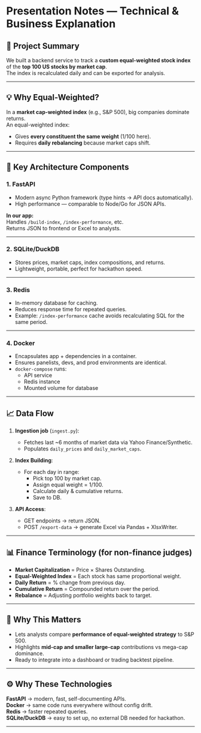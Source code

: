 # Presentation Notes — Technical & Business Explanation

## 📌 Project Summary
We built a backend service to track a **custom equal-weighted stock index** of the **top 100 US stocks by market cap**.  
The index is recalculated daily and can be exported for analysis.

---

## 💡 Why Equal-Weighted?
In a **market cap-weighted index** (e.g., S&P 500), big companies dominate returns.  
An equal-weighted index:
- Gives **every constituent the same weight** (1/100 here).
- Requires **daily rebalancing** because market caps shift.

---

## 🔹 Key Architecture Components

### 1. **FastAPI**
- Modern async Python framework (type hints → API docs automatically).
- High performance — comparable to Node/Go for JSON APIs.

**In our app:**  
Handles `/build-index`, `/index-performance`, etc.  
Returns JSON to frontend or Excel to analysts.

---

### 2. **SQLite/DuckDB**
- Stores prices, market caps, index compositions, and returns.
- Lightweight, portable, perfect for hackathon speed.

---

### 3. **Redis**
- In-memory database for caching.
- Reduces response time for repeated queries.
- Example: `/index-performance` cache avoids recalculating SQL for the same period.

---

### 4. **Docker**
- Encapsulates app + dependencies in a container.
- Ensures panelists, devs, and prod environments are identical.
- `docker-compose` runs:
  - API service
  - Redis instance
  - Mounted volume for database

---

## 📈 Data Flow

1. **Ingestion job** (`ingest.py`):
   - Fetches last ~6 months of market data via Yahoo Finance/Synthetic.
   - Populates `daily_prices` and `daily_market_caps`.

2. **Index Building**:
   - For each day in range:
     - Pick top 100 by market cap.
     - Assign equal weight = 1/100.
     - Calculate daily & cumulative returns.
     - Save to DB.

3. **API Access**:
   - GET endpoints → return JSON.
   - POST `/export-data` → generate Excel via Pandas + XlsxWriter.

---

## 📊 Finance Terminology (for non-finance judges)

- **Market Capitalization** = Price × Shares Outstanding.
- **Equal-Weighted Index** = Each stock has same proportional weight.
- **Daily Return** = % change from previous day.
- **Cumulative Return** = Compounded return over the period.
- **Rebalance** = Adjusting portfolio weights back to target.

---

## 🚀 Why This Matters
- Lets analysts compare **performance of equal-weighted strategy** to S&P 500.
- Highlights **mid-cap and smaller large-cap** contributions vs mega-cap dominance.
- Ready to integrate into a dashboard or trading backtest pipeline.

---

## ⚙️ Why These Technologies
**FastAPI** → modern, fast, self-documenting APIs.  
**Docker** → same code runs everywhere without config drift.  
**Redis** → faster repeated queries.  
**SQLite/DuckDB** → easy to set up, no external DB needed for hackathon.  

---


